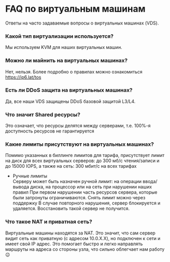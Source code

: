# FAQ по виртуальным машинам
Ответы на часто задаваемые вопросы о виртуальных машинах (VDS).

### Какой тип виртуализации используется?
Мы используем KVM для наших виртуальных машин.

### Можно ли майнить на виртуальных машинах?
Нет, нельзя. Более подробно о правилах можно ознакомиться https://ip6.lat/tos

### Есть ли DDoS защита на виртуальных машинах?
Да, все наши VDS защищены DDoS базовой защитой L3/L4.

### Что значит Shared ресурсы?
Это означает, что ресурсы делятся между серверами, т.е. 100%-я доступность ресурсов не гарантируется

### Какие лимиты присутствуют на виртуальных машинах?
Помимо указанных в биллинге лимитов для тарифа, присутствует лимит на диск для всех виртуальных серверов: до 300 мб/с чтения/записи и до 15000 IOPS, а также на сеть: 300 мбит/с на всех тарифах
* Ручные лимиты  
Серверу может быть назначен ручной лимит: на операции ввода/вывода диска, на процессор или на сеть при нарушении наших правил
При первом нарушении часть ресурсов сервера, которые были затронуты ограничиваются. Снять лимит можно через поддержку
В случае повторного нарушения, сервер блокируется и удаляется. Восстановить такой сервер не получится.

### Что такое NAT и приватная сеть?
Виртуальные машины находятся за NAT. Это значит, что сам сервер видит сеть как приватную (с адресом 10.0.X.X), но подключен к сети и имеет свой IP адрес. Это помогает быстро и легко направлять маршруты на адреса со стороны узла, что сильно облегчает нам работу 😉